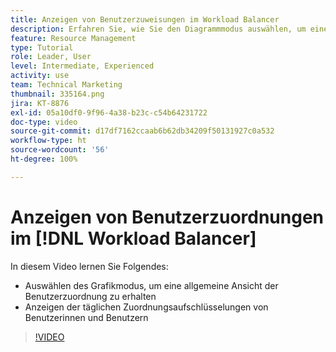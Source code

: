 ```yaml
---
title: Anzeigen von Benutzerzuweisungen im Workload Balancer
description: Erfahren Sie, wie Sie den Diagrammmodus auswählen, um eine allgemeine Ansicht der Benutzerzuordnung zu erhalten und die täglichen Zuordnungsaufschlüsselungen der Benutzerinnen und Benutzer anzuzeigen.
feature: Resource Management
type: Tutorial
role: Leader, User
level: Intermediate, Experienced
activity: use
team: Technical Marketing
thumbnail: 335164.png
jira: KT-8876
exl-id: 05a10df0-9f96-4a38-b23c-c54b64231722
doc-type: video
source-git-commit: d17df7162ccaab6b62db34209f50131927c0a532
workflow-type: ht
source-wordcount: '56'
ht-degree: 100%

---
```


# Anzeigen von Benutzerzuordnungen im [!DNL Workload Balancer]

In diesem Video lernen Sie Folgendes:

* Auswählen des Grafikmodus, um eine allgemeine Ansicht der Benutzerzuordnung zu erhalten
* Anzeigen der täglichen Zuordnungsaufschlüsselungen von Benutzerinnen und Benutzern

>[!VIDEO](https://video.tv.adobe.com/v/335164/?quality=12&learn=on&enablevpops)
